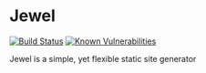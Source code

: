# Jewel

[![Build Status](https://travis-ci.com/BrinkerVII/jewel.svg?branch=master)](https://travis-ci.com/BrinkerVII/jewel)
[![Known Vulnerabilities](https://snyk.io/test/github/BrinkerVII/jewel:pom.xml/badge.svg?targetFile=pom.xml)](https://snyk.io/test/github/BrinkerVII/jewel:pom.xml?targetFile=pom.xml)

Jewel is a simple, yet flexible static site generator
